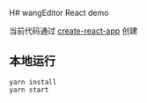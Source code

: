H# wangEditor React demo

当前代码通过 [create-react-app](https://create-react-app.dev/) 创建

## 本地运行

```shell
yarn install
yarn start
```
